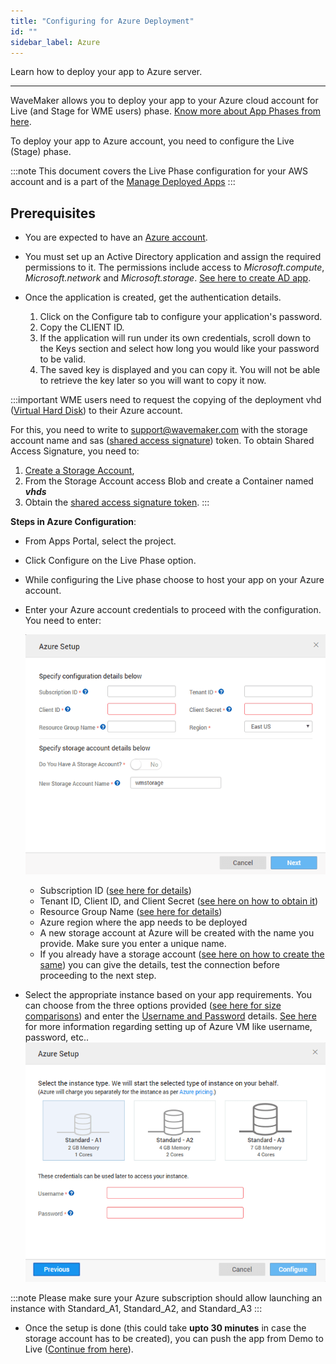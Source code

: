 ```yaml
---
title: "Configuring for Azure Deployment"
id: ""
sidebar_label: Azure
---
```

Learn how to deploy your app to Azure server. 

---

WaveMaker allows you to deploy your app to your Azure cloud account for Live (and Stage for WME users) phase. [Know more about App Phases from here](/learn/app-development/deployment/release-management/).

To deploy your app to Azure account, you need to configure the Live (Stage) phase.

:::note
This document covers the Live Phase configuration for your AWS account and is a part of the [Manage Deployed Apps](/learn/app-development/deployment/manage-deployed-apps/)
:::

## Prerequisites

- You are expected to have an [Azure account](https://azure.microsoft.com/en-in/free/).
- You must set up an Active Directory application and assign the required permissions to it. The permissions include access to _Microsoft.compute_, _Microsoft.network_ and _Microsoft.storage_. [See here to create AD app](https://docs.microsoft.com/en-us/azure/azure-resource-manager/resource-group-create-service-principal-portal).
- Once the application is created, get the authentication details.

    1. Click on the Configure tab to configure your application's password.
    2. Copy the CLIENT ID.
    3. If the application will run under its own credentials, scroll down to the Keys section and select how long you would like your password to be valid.
    4. The saved key is displayed and you can copy it. You will not be able to retrieve the key later so you will want to copy it now.

:::important
WME users need to request the copying of the deployment vhd ([Virtual Hard Disk](https://docs.microsoft.com/en-us/azure/storage/storage-about-disks-and-vhds-linux)) to their Azure account.  

For this, you need to write to [support@wavemaker.com](mailto:support@wavemaker.com) with the storage account name and sas ([shared access signature](https://docs.microsoft.com/en-us/azure/storage/storage-dotnet-shared-access-signature-part-1)) token. To obtain Shared Access Signature, you need to:

1. [Create a Storage Account](https://docs.microsoft.com/en-us/azure/storage/storage-create-storage-account),
2. From the Storage Account access Blob and create a Container named **_vhds_**
3. Obtain the [shared access signature token](https://docs.microsoft.com/en-us/azure/storage/storage-dotnet-shared-access-signature-part-1).
:::

**Steps in Azure Configuration**:

- From Apps Portal, select the project.
- Click Configure on the Live Phase option.
- While configuring the Live phase choose to host your app on your Azure account.
- Enter your Azure account credentials to proceed with the configuration. You need to enter: 

    [![](/learn/assets/deploy_azure_account.png)](/learn/assets/deploy_azure_account.png)

    - Subscription ID ([see here for details](https://blogs.msdn.microsoft.com/mschray/2016/03/18/getting-your-azure-subscription-guid-new-portal/))
    - Tenant ID, Client ID, and Client Secret ([see here on how to obtain it](https://docs.microsoft.com/en-us/azure/azure-resource-manager/resource-group-create-service-principal-portal#get-tenant-id))
    - Resource Group Name ([see here for details](https://docs.microsoft.com/en-us/azure/azure-resource-manager/resource-group-portal))
    - Azure region where the app needs to be deployed
    - A new storage account at Azure will be created with the name you provide. Make sure you enter a unique name.
    - If you already have a storage account ([see here on how to create the same](https://docs.microsoft.com/en-us/azure/storage/storage-create-storage-account)) you can give the details, test the connection before proceeding to the next step.
- Select the appropriate instance based on your app requirements. You can choose from the three options provided ([see here for size comparisons](https://docs.microsoft.com/en-in/azure/virtual-machines/windows/sizes-general#a-series)) and enter the [Username and Password](https://docs.microsoft.com/en-us/azure/virtual-machines/windows/classic/tutorial#1-basics-blade) details. [See here](https://docs.microsoft.com/en-us/azure/virtual-machines/windows/faq) for more information regarding setting up of Azure VM like username, password, etc.. 
[![](/learn/assets/deploy_azure_instance.png)](/learn/assets/deploy_azure_instance.png)

:::note
Please make sure your Azure subscription should allow launching an instance with Standard_A1, Standard_A2, and Standard_A3
:::
- Once the setup is done (this could take **upto 30 minutes** in case the storage account has to be created), you can push the app from Demo to Live ([Continue from here](/learn/app-development/deployment/manage-deployed-apps/#push-to-live)).

